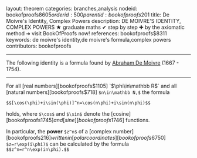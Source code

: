 layout: theorem
categories: branches,analysis
nodeid: bookofproofs$8605
orderid: 500
parentid: bookofproofs$201
title: De Moivre's Identity, Complex Powers
description: DE MOIVRE'S IDENTITY, COMPLEX POWERS ★ graduate maths ✔ step by step ✚ by the axiomatic method ➜ visit BookOfProofs now!
references: bookofproofs$8311
keywords: de moivre's identity,de moivre's formula,complex powers
contributors: bookofproofs


---
The following identity is a formula found by [Abraham De Moivre](https://mathshistory.st-andrews.ac.uk/Biographies/De_Moivre/) (1667 - 1754).

---

For all [real numbers][bookofproofs$1105] `$\phi\in\mathbb R$` and all [natural numbers][bookofproofs$718] `$n\in\mathbb N,$` the formula

`$$[\cos(\phi)+i\sin(\phi)]^n=\cos(n\phi)+i\sin(n\phi)$$`

holds, where `$\cos$` and `$\sin$` denote the [cosine][bookofproofs$1745] and [sine][bookofproofs$1746] functions.

In particular, the **power** `$z^n$` of a [complex number][bookofproofs$216] written in [polar coordinates][bookofproofs$6750] `$z=r\exp(i\phi)$`  can be calculated by the formula `$$z^n=r^n\exp(in\phi).$$`

